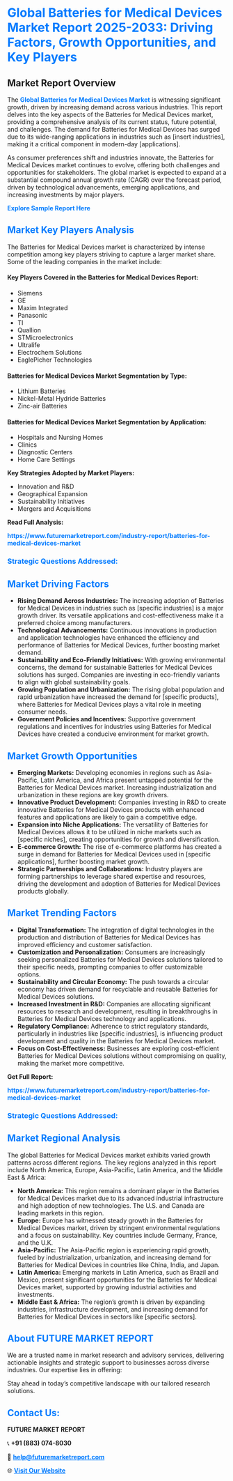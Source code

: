 <h1 style="color: #007BFF;">Global Batteries for Medical Devices Market Report 2025-2033: Driving Factors, Growth Opportunities, and Key Players</h1>

<section id="overview">
<h2>Market Report Overview</h2>
<p>The <a href="https://www.futuremarketreport.com/industry-report/batteries-for-medical-devices-market" style="color: #007BFF; text-decoration: none;"><strong>Global Batteries for Medical Devices Market</strong></a> is witnessing significant growth, driven by increasing demand across various industries. This report delves into the key aspects of the Batteries for Medical Devices market, providing a comprehensive analysis of its current status, future potential, and challenges. The demand for Batteries for Medical Devices has surged due to its wide-ranging applications in industries such as [insert industries], making it a critical component in modern-day [applications].</p>
<p>As consumer preferences shift and industries innovate, the Batteries for Medical Devices market continues to evolve, offering both challenges and opportunities for stakeholders. The global market is expected to expand at a substantial compound annual growth rate (CAGR) over the forecast period, driven by technological advancements, emerging applications, and increasing investments by major players.</p>
</section>

<section id="overview">
<p><a href="https://www.futuremarketreport.com/request-sample/reportId=92474" style="color: #007BFF; text-decoration: none;"><strong>Explore Sample Report Here</strong></a></p>
</section>

<section id="key-players">
<h2 style="color: #007BFF;">Market Key Players Analysis</h2>
<p>The Batteries for Medical Devices market is characterized by intense competition among key players striving to capture a larger market share. Some of the leading companies in the market include:</p>
<h4>Key Players Covered in the Batteries for Medical Devices Report:</h4>
<ul><li>Siemens</li><li>GE</li><li>Maxim Integrated</li><li>Panasonic</li><li>TI</li><li>Quallion</li><li>STMicroelectronics</li><li>Ultralife</li><li>Electrochem Solutions</li><li>EaglePicher Technologies</li></ul>
<h4>Batteries for Medical Devices Market Segmentation by Type:</h4>
<ul><li>Lithium Batteries</li><li>Nickel-Metal Hydride Batteries</li><li>Zinc-air Batteries</li></ul>

<h4>Batteries for Medical Devices Market Segmentation by Application:</h4>
<ul><li>Hospitals and Nursing Homes</li><li>Clinics</li><li>Diagnostic Centers</li><li>Home Care Settings</li></ul>
<p><strong>Key Strategies Adopted by Market Players:</strong></p>
<ul>
<li>Innovation and R&D</li>
<li>Geographical Expansion</li>
<li>Sustainability Initiatives</li>
<li>Mergers and Acquisitions</li>
</ul>
</section>

<section>
<p><strong>Read Full Analysis: </strong></p><a href="https://www.futuremarketreport.com/industry-report/batteries-for-medical-devices-market" style="color: #007BFF; text-decoration: none;"><strong>https://www.futuremarketreport.com/industry-report/batteries-for-medical-devices-market</strong></a>
<h3 style="color: #007BFF;">Strategic Questions Addressed:</h3>
</section>

<section id="driving-factors">
<h2 style="color: #007BFF;">Market Driving Factors</h2>
<ul>
<li><strong>Rising Demand Across Industries:</strong> The increasing adoption of Batteries for Medical Devices in industries such as [specific industries] is a major growth driver. Its versatile applications and cost-effectiveness make it a preferred choice among manufacturers.</li>
<li><strong>Technological Advancements:</strong> Continuous innovations in production and application technologies have enhanced the efficiency and performance of Batteries for Medical Devices, further boosting market demand.</li>
<li><strong>Sustainability and Eco-Friendly Initiatives:</strong> With growing environmental concerns, the demand for sustainable Batteries for Medical Devices solutions has surged. Companies are investing in eco-friendly variants to align with global sustainability goals.</li>
<li><strong>Growing Population and Urbanization:</strong> The rising global population and rapid urbanization have increased the demand for [specific products], where Batteries for Medical Devices plays a vital role in meeting consumer needs.</li>
<li><strong>Government Policies and Incentives:</strong> Supportive government regulations and incentives for industries using Batteries for Medical Devices have created a conducive environment for market growth.</li>
</ul>
</section>

<section id="growth-opportunities">
<h2 style="color: #007BFF;">Market Growth Opportunities</h2>
<ul>
<li><strong>Emerging Markets:</strong> Developing economies in regions such as Asia-Pacific, Latin America, and Africa present untapped potential for the Batteries for Medical Devices market. Increasing industrialization and urbanization in these regions are key growth drivers.</li>
<li><strong>Innovative Product Development:</strong> Companies investing in R&D to create innovative Batteries for Medical Devices products with enhanced features and applications are likely to gain a competitive edge.</li>
<li><strong>Expansion into Niche Applications:</strong> The versatility of Batteries for Medical Devices allows it to be utilized in niche markets such as [specific niches], creating opportunities for growth and diversification.</li>
<li><strong>E-commerce Growth:</strong> The rise of e-commerce platforms has created a surge in demand for Batteries for Medical Devices used in [specific applications], further boosting market growth.</li>
<li><strong>Strategic Partnerships and Collaborations:</strong> Industry players are forming partnerships to leverage shared expertise and resources, driving the development and adoption of Batteries for Medical Devices products globally.</li>
</ul>
</section>

<section id="trending-factors">
<h2 style="color: #007BFF;">Market Trending Factors</h2>
<ul>
<li><strong>Digital Transformation:</strong> The integration of digital technologies in the production and distribution of Batteries for Medical Devices has improved efficiency and customer satisfaction.</li>
<li><strong>Customization and Personalization:</strong> Consumers are increasingly seeking personalized Batteries for Medical Devices solutions tailored to their specific needs, prompting companies to offer customizable options.</li>
<li><strong>Sustainability and Circular Economy:</strong> The push towards a circular economy has driven demand for recyclable and reusable Batteries for Medical Devices solutions.</li>
<li><strong>Increased Investment in R&D:</strong> Companies are allocating significant resources to research and development, resulting in breakthroughs in Batteries for Medical Devices technology and applications.</li>
<li><strong>Regulatory Compliance:</strong> Adherence to strict regulatory standards, particularly in industries like [specific industries], is influencing product development and quality in the Batteries for Medical Devices market.</li>
<li><strong>Focus on Cost-Effectiveness:</strong> Businesses are exploring cost-efficient Batteries for Medical Devices solutions without compromising on quality, making the market more competitive.</li>
</ul>
</section>

<section>
<p><strong>Get Full Report: </strong></p><a href="https://www.futuremarketreport.com/industry-report/batteries-for-medical-devices-market" style="color: #007BFF; text-decoration: none;"><strong>https://www.futuremarketreport.com/industry-report/batteries-for-medical-devices-market</strong></a>
<h3 style="color: #007BFF;">Strategic Questions Addressed:</h3>
</section>


<section id="regional-analysis">
<h2 style="color: #007BFF;">Market Regional Analysis</h2>
<p>The global Batteries for Medical Devices market exhibits varied growth patterns across different regions. The key regions analyzed in this report include North America, Europe, Asia-Pacific, Latin America, and the Middle East & Africa:</p>
<ul>
<li><strong>North America:</strong> This region remains a dominant player in the Batteries for Medical Devices market due to its advanced industrial infrastructure and high adoption of new technologies. The U.S. and Canada are leading markets in this region.</li>
<li><strong>Europe:</strong> Europe has witnessed steady growth in the Batteries for Medical Devices market, driven by stringent environmental regulations and a focus on sustainability. Key countries include Germany, France, and the U.K.</li>
<li><strong>Asia-Pacific:</strong> The Asia-Pacific region is experiencing rapid growth, fueled by industrialization, urbanization, and increasing demand for Batteries for Medical Devices in countries like China, India, and Japan.</li>
<li><strong>Latin America:</strong> Emerging markets in Latin America, such as Brazil and Mexico, present significant opportunities for the Batteries for Medical Devices market, supported by growing industrial activities and investments.</li>
<li><strong>Middle East & Africa:</strong> The region’s growth is driven by expanding industries, infrastructure development, and increasing demand for Batteries for Medical Devices in sectors like [specific sectors].</li>
</ul>
</section>

<footer>
<h2 style="color: #007BFF;">About FUTURE MARKET REPORT</h2>
<p>We are a trusted name in market research and advisory services, delivering actionable insights and strategic support to businesses across diverse industries. Our expertise lies in offering:</p>

<p>Stay ahead in today’s competitive landscape with our tailored research solutions.</p>

<h2 style="color: #007BFF;">Contact Us:</h2>
<p><strong>FUTURE MARKET REPORT</strong></p>
<p>📞 <strong>+91 (883) 074-8030</strong></p>
<p>📧 <strong><a href="mailto:help@futuremarketreport.com" style="color: #007BFF;">help@futuremarketreport.com</a></strong></p>
<p>🌐 <strong><a href="https://www.futuremarketreport.com/" style="color: #007BFF;">Visit Our Website</a></strong></p>
</footer>